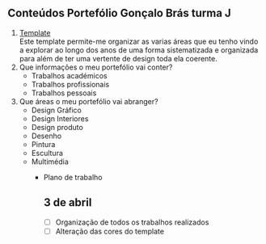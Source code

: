 
<h2>Conteúdos Portefólio Gonçalo Brás turma J</h2>

<ol>
<li><a href="https://html5up.net/parallelism">Template</a></li>
Este template permite-me organizar as varias áreas que eu tenho vindo a explorar ao longo dos anos de uma forma sistematizada e organizada para além de ter uma vertente de design toda ela coerente.

<li>Que informações o meu portefólio vai conter?
<ul>
<li>Trabalhos académicos</li>
<li>Trabalhos profissionais</li>
<li>Trabalhos pessoais</li>
</ul>


<li>Que áreas o meu portefólio vai abranger?
<ul>
<li>Design Gráfico</li>
<li>Design Interiores</li>
<li>Design produto</li>
<li>Desenho</li>
<li>Pintura</li>
<li>Escultura</li>
<li>Multimédia</li>
<ul>

<li>Plano de trabalho


<h2>3 de abril</h2>

- [ ] Organização de todos os trabalhos realizados
- [ ] Alteração das cores do template
